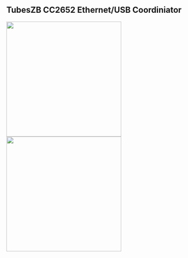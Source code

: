 ## TubesZB CC2652 Ethernet/USB Coordiniator

<p float="left">
 <img src="https://github.com/tube0013/tube_gateways/raw/main/models/current/tubeszb-cc2652-eth_usb/images/tubeszb-cc2652-eth_usb_closed.jpg" width="300">
 <img src="https://github.com/tube0013/tube_gateways/raw/main/models/current/tubeszb-cc2652-eth_usb/images/tubeszb-cc2652-eth_usb_open.jpg" width="300">
 </p>